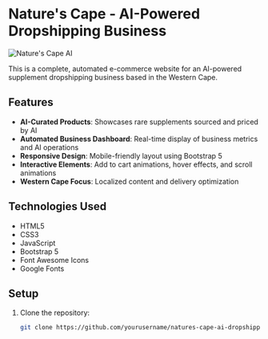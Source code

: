 # Nature's Cape - AI-Powered Dropshipping Business

![Nature's Cape AI](assets/images/hero-bg.jpg)

This is a complete, automated e-commerce website for an AI-powered supplement dropshipping business based in the Western Cape.

## Features

- **AI-Curated Products**: Showcases rare supplements sourced and priced by AI
- **Automated Business Dashboard**: Real-time display of business metrics and AI operations
- **Responsive Design**: Mobile-friendly layout using Bootstrap 5
- **Interactive Elements**: Add to cart animations, hover effects, and scroll animations
- **Western Cape Focus**: Localized content and delivery optimization

## Technologies Used

- HTML5
- CSS3
- JavaScript
- Bootstrap 5
- Font Awesome Icons
- Google Fonts

## Setup

1. Clone the repository:
   ```bash
   git clone https://github.com/yourusername/natures-cape-ai-dropshipping.git
